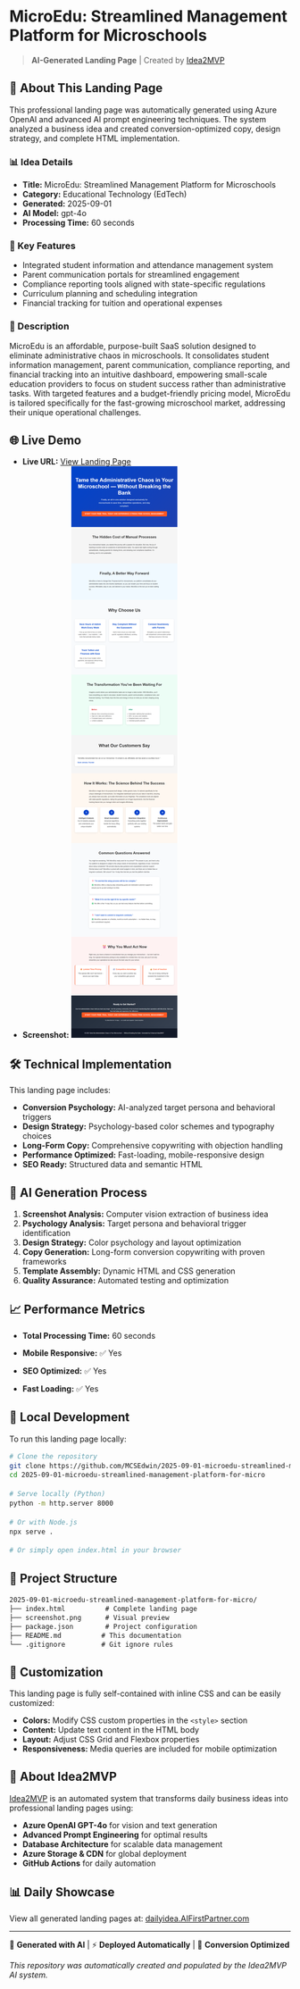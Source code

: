 # MicroEdu: Streamlined Management Platform for Microschools

> **AI-Generated Landing Page** | Created by [Idea2MVP](https://github.com/MCSEdwin/Idea2MVP)

## 🚀 About This Landing Page

This professional landing page was automatically generated using Azure OpenAI and advanced AI prompt engineering techniques. The system analyzed a business idea and created conversion-optimized copy, design strategy, and complete HTML implementation.

### 📊 Idea Details

- **Title:** MicroEdu: Streamlined Management Platform for Microschools
- **Category:** Educational Technology (EdTech)
- **Generated:** 2025-09-01
- **AI Model:** gpt-4o
- **Processing Time:** 60 seconds

### 🎯 Key Features

- Integrated student information and attendance management system
- Parent communication portals for streamlined engagement
- Compliance reporting tools aligned with state-specific regulations
- Curriculum planning and scheduling integration
- Financial tracking for tuition and operational expenses

### 📝 Description

MicroEdu is an affordable, purpose-built SaaS solution designed to eliminate administrative chaos in microschools. It consolidates student information management, parent communication, compliance reporting, and financial tracking into an intuitive dashboard, empowering small-scale education providers to focus on student success rather than administrative tasks. With targeted features and a budget-friendly pricing model, MicroEdu is tailored specifically for the fast-growing microschool market, addressing their unique operational challenges.

## 🌐 Live Demo

- **Live URL:** [View Landing Page](https://dailyidea.AIFirstPartner.com/daily-ideas/2025-09-01/index.html)
- **Screenshot:** ![Landing Page Preview](./screenshot.png)

## 🛠️ Technical Implementation

This landing page includes:

- **Conversion Psychology:** AI-analyzed target persona and behavioral triggers
- **Design Strategy:** Psychology-based color schemes and typography choices
- **Long-Form Copy:** Comprehensive copywriting with objection handling
- **Performance Optimized:** Fast-loading, mobile-responsive design
- **SEO Ready:** Structured data and semantic HTML

## 🤖 AI Generation Process

1. **Screenshot Analysis:** Computer vision extraction of business idea
2. **Psychology Analysis:** Target persona and behavioral trigger identification
3. **Design Strategy:** Color psychology and layout optimization
4. **Copy Generation:** Long-form conversion copywriting with proven frameworks
5. **Template Assembly:** Dynamic HTML and CSS generation
6. **Quality Assurance:** Automated testing and optimization

## 📈 Performance Metrics

- **Total Processing Time:** 60 seconds

- **Mobile Responsive:** ✅ Yes
- **SEO Optimized:** ✅ Yes
- **Fast Loading:** ✅ Yes

## 🔧 Local Development

To run this landing page locally:

```bash
# Clone the repository
git clone https://github.com/MCSEdwin/2025-09-01-microedu-streamlined-management-platform-for-micro.git
cd 2025-09-01-microedu-streamlined-management-platform-for-micro

# Serve locally (Python)
python -m http.server 8000

# Or with Node.js
npx serve .

# Or simply open index.html in your browser
```

## 📄 Project Structure

```
2025-09-01-microedu-streamlined-management-platform-for-micro/
├── index.html          # Complete landing page
├── screenshot.png      # Visual preview
├── package.json        # Project configuration
├── README.md          # This documentation
└── .gitignore         # Git ignore rules
```

## 🎨 Customization

This landing page is fully self-contained with inline CSS and can be easily customized:

- **Colors:** Modify CSS custom properties in the `<style>` section
- **Content:** Update text content in the HTML body
- **Layout:** Adjust CSS Grid and Flexbox properties
- **Responsiveness:** Media queries are included for mobile optimization

## 🌟 About Idea2MVP

[Idea2MVP](https://github.com/MCSEdwin/Idea2MVP) is an automated system that transforms daily business ideas into professional landing pages using:

- **Azure OpenAI GPT-4o** for vision and text generation
- **Advanced Prompt Engineering** for optimal results
- **Database Architecture** for scalable data management  
- **Azure Storage & CDN** for global deployment
- **GitHub Actions** for daily automation

## 📊 Daily Showcase

View all generated landing pages at: [dailyidea.AIFirstPartner.com](https://dailyidea.AIFirstPartner.com)

---

🤖 **Generated with AI** | ⚡ **Deployed Automatically** | 🎯 **Conversion Optimized**

*This repository was automatically created and populated by the Idea2MVP AI system.*
